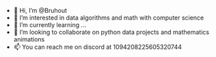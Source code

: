 - 👋 Hi, I’m @Bruhout
- 👀 I’m interested in data algorithms and math with computer science
- 🌱 I’m currently learning ...
- 💞️ I’m looking to collaborate on python data projects and mathematics animations
- 📫 You can reach me on discord at 1094208225605320744 

<!---
Bruhout/Bruhout is a ✨ special ✨ repository because its `README.md` (this file) appears on your GitHub profile.
You can click the Preview link to take a look at your changes.
--->
